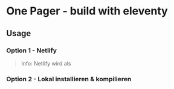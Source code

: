 # One Pager - build with eleventy

## Usage

### Option 1 - Netlify
> Info: Netlify wird als

### Option 2 - Lokal installieren & kompilieren